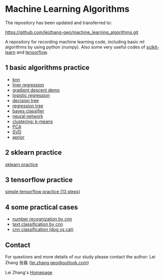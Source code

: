 # Machine Learning Algorithms

The repository has been updated and transferred to:

https://github.com/leizhang-geo/machine_learning_algorithms.git

A repository for recording machine learning code, including basic ml algorithms by using python (numpy). Also some very useful codes of [scikit-learn](http://scikit-learn.org/) and [tensorflow](https://www.tensorflow.org/).

## 1 basic algorithms practice

- [knn](https://github.com/zlxy9892/ml_code/tree/master/basic_algorithm/knn)
- [liner regression](https://github.com/zlxy9892/ml_code/tree/master/basic_algorithm/liner_regression)
- [gradient descent demo](https://github.com/zlxy9892/ml_code/tree/master/basic_algorithm/gradient_descent)
- [logistic regression](https://github.com/zlxy9892/ml_code/tree/master/basic_algorithm/logistic_regression)
- [decision tree](https://github.com/zlxy9892/ml_code/tree/master/basic_algorithm/decision_tree)
- [regression tree](https://github.com/zlxy9892/ml_code/tree/master/basic_algorithm/regression_tree)
- [bayes classifier](https://github.com/zlxy9892/ml_code/tree/master/basic_algorithm/bayes)
- [neural network](https://github.com/zlxy9892/ml_code/tree/master/basic_algorithm/ann)
- [clustering: k-means](https://github.com/zlxy9892/ml_code/tree/master/basic_algorithm/clustering)
- [PCA](https://github.com/zlxy9892/ml_code/tree/master/basic_algorithm/pca)
- [SVD](https://github.com/zlxy9892/ml_code/tree/master/basic_algorithm/svd)
- [aprior](https://github.com/zlxy9892/ml_code/tree/master/basic_algorithm/apriori)

## 2 sklearn practice

[sklearn practice](https://github.com/zlxy9892/ml_code/tree/master/sklearn)

## 3 tensorflow practice

[simple tensorflow practice (13 steps)](https://github.com/zlxy9892/ml_code/tree/master/tensorflow)

## 4 some practical cases

- [number recognization by cnn](https://github.com/zlxy9892/ml_code/tree/master/number_recognization)
- [text classification by cnn](https://github.com/zlxy9892/text-classification-by-cnn)
- [cnn classification (dog vs cat)](https://github.com/zlxy9892/cnn-classification-dog-vs-cat)

## Contact

For questions and more details of our study please contact the author: Lei Zhang 张磊 (lei.zhang.geo@outlook.com)

Lei Zhang's [Homepage](https://leizhang-geo.github.io/)
